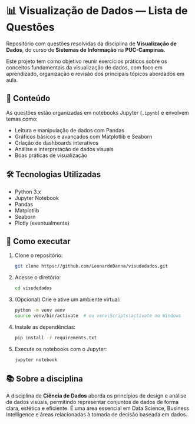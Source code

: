# 📊 Visualização de Dados — Lista de Questões

Repositório com questões resolvidas da disciplina de **Visualização de Dados**, do curso de **Sistemas de Informação** na **PUC-Campinas**.

Este projeto tem como objetivo reunir exercícios práticos sobre os conceitos fundamentais da visualização de dados, com foco em aprendizado, organização e revisão dos principais tópicos abordados em aula.

## 🧠 Conteúdo

As questões estão organizadas em notebooks Jupyter (`.ipynb`) e envolvem temas como:

- Leitura e manipulação de dados com Pandas
- Gráficos básicos e avançados com Matplotlib e Seaborn
- Criação de dashboards interativos
- Análise e interpretação de dados visuais
- Boas práticas de visualização

## 🛠️ Tecnologias Utilizadas

- Python 3.x
- Jupyter Notebook
- Pandas
- Matplotlib
- Seaborn
- Plotly (eventualmente)

## 🚀 Como executar

1. Clone o repositório:
   ```bash
   git clone https://github.com/LeonardoDanna/visudedados.git
   ```

2. Acesse o diretório:
   ```bash
   cd visudedados
   ```

3. (Opcional) Crie e ative um ambiente virtual:
   ```bash
   python -m venv venv
   source venv/bin/activate  # ou venv\Scripts\activate no Windows
   ```

4. Instale as dependências:
   ```bash
   pip install -r requirements.txt
   ```

5. Execute os notebooks com o Jupyter:
   ```bash
   jupyter notebook
   ```

## 📚 Sobre a disciplina

A disciplina de **Ciência de Dados** aborda os princípios de design e análise de dados visuais, permitindo representar conjuntos de dados de forma clara, estética e eficiente. É uma área essencial em Data Science, Business Intelligence e áreas relacionadas à tomada de decisão baseada em dados.
